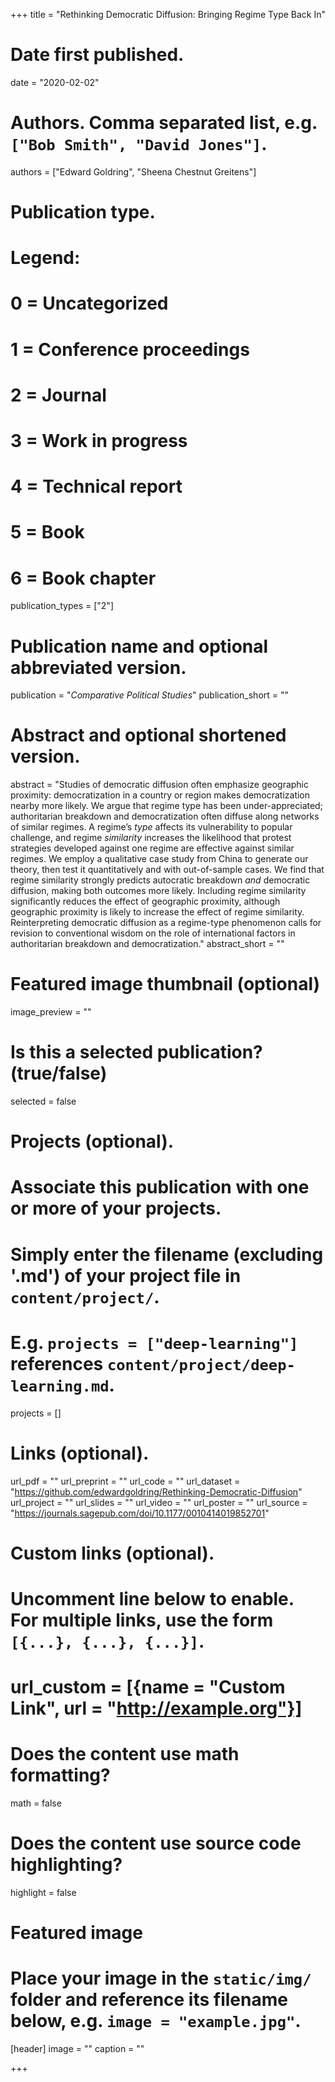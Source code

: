 +++
title = "Rethinking Democratic Diffusion: Bringing Regime Type Back In"

# Date first published.
date = "2020-02-02"

# Authors. Comma separated list, e.g. `["Bob Smith", "David Jones"]`.
authors = ["Edward Goldring", "Sheena Chestnut Greitens"]

# Publication type.
# Legend:
# 0 = Uncategorized
# 1 = Conference proceedings
# 2 = Journal
# 3 = Work in progress
# 4 = Technical report
# 5 = Book
# 6 = Book chapter
publication_types = ["2"]

# Publication name and optional abbreviated version.
publication = "*Comparative Political Studies*"
publication_short = ""

# Abstract and optional shortened version.
abstract = "Studies of democratic diffusion often emphasize geographic proximity: democratization in a country or region makes democratization nearby more likely. We argue that regime type has been under-appreciated; authoritarian breakdown and democratization often diffuse along networks of similar regimes. A regime’s *type* affects its vulnerability to popular challenge, and regime *similarity* increases the likelihood that protest strategies developed against one regime are effective against similar regimes. We employ a qualitative case study from China to generate our theory, then test it quantitatively and with out-of-sample cases. We find that regime similarity strongly predicts autocratic breakdown *and* democratic diffusion, making both outcomes more likely. Including regime similarity significantly reduces the effect of geographic proximity, although geographic proximity is likely to increase the effect of regime similarity. Reinterpreting democratic diffusion as a regime-type phenomenon calls for revision to conventional wisdom on the role of international factors in authoritarian breakdown and democratization."
abstract_short = ""

# Featured image thumbnail (optional)
image_preview = ""

# Is this a selected publication? (true/false)
selected = false

# Projects (optional).
#   Associate this publication with one or more of your projects.
#   Simply enter the filename (excluding '.md') of your project file in `content/project/`.
#   E.g. `projects = ["deep-learning"]` references `content/project/deep-learning.md`.
projects = []

# Links (optional).
url_pdf = ""
url_preprint = ""
url_code = ""
url_dataset = "https://github.com/edwardgoldring/Rethinking-Democratic-Diffusion"
url_project = ""
url_slides = ""
url_video = ""
url_poster = ""
url_source = "https://journals.sagepub.com/doi/10.1177/0010414019852701"

# Custom links (optional).
#   Uncomment line below to enable. For multiple links, use the form `[{...}, {...}, {...}]`.
# url_custom = [{name = "Custom Link", url = "http://example.org"}]

# Does the content use math formatting?
math = false

# Does the content use source code highlighting?
highlight = false

# Featured image
# Place your image in the `static/img/` folder and reference its filename below, e.g. `image = "example.jpg"`.
[header]
image = ""
caption = ""

+++
